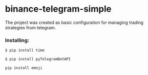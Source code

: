 # binance-telegram-simple
The project was created as basic configuration for managing trading strategies from telegram.

### Installing:
```python
$ pip install time
```
```python
$ pip install pyTelegramBotAPI
```
```python
pip install emoji
```

